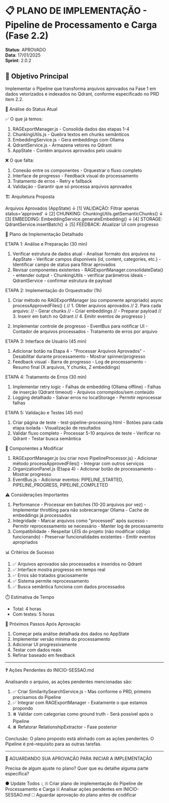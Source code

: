 # 📋 PLANO DE IMPLEMENTAÇÃO - Pipeline de Processamento e Carga (Fase 2.2)
**Status**: APROVADO  
**Data**: 17/01/2025  
**Sprint**: 2.0.2

## 🎯 Objetivo Principal

  Implementar o Pipeline que transforma arquivos aprovados na Fase 1 em dados vetorizados e indexados no Qdrant, conforme especificado no PRD item 2.2.

  📍 Análise do Status Atual

  ✅ O que já temos:
  1. RAGExportManager.js - Consolida dados das etapas 1-4
  2. ChunkingUtils.js - Quebra textos em chunks semânticos
  3. EmbeddingService.js - Gera embeddings com Ollama
  4. QdrantService.js - Armazena vetores no Qdrant
  5. AppState - Contém arquivos aprovados pelo usuário

  ❌ O que falta:
  1. Conexão entre os componentes - Orquestrar o fluxo completo
  2. Interface de progresso - Feedback visual do processamento
  3. Tratamento de erros - Retry e fallback
  4. Validação - Garantir que só processa arquivos aprovados

  🏗️ Arquitetura Proposta

  Arquivos Aprovados (AppState)
           ↓
  [1] VALIDAÇÃO: Filtrar apenas status='approved'
           ↓
  [2] CHUNKING: ChunkingUtils.getSemanticChunks()
           ↓
  [3] EMBEDDING: EmbeddingService.generateEmbedding()
           ↓
  [4] STORAGE: QdrantService.insertBatch()
           ↓
  [5] FEEDBACK: Atualizar UI com progresso

  📝 Plano de Implementação Detalhado

  ETAPA 1: Análise e Preparação (30 min)

  1. Verificar estrutura de dados atual
    - Analisar formato dos arquivos no AppState
    - Verificar campos disponíveis (id, content, categories, etc.)
    - Identificar campo de status para filtrar aprovados
  2. Revisar componentes existentes
    - RAGExportManager.consolidateData() - entender output
    - ChunkingUtils - verificar parâmetros ideais
    - QdrantService - confirmar estrutura de payload

  ETAPA 2: Implementação do Orquestrador (1h)

  1. Criar método no RAGExportManager (ou componente apropriado)
  async processApprovedFiles() {
    // 1. Obter arquivos aprovados
    // 2. Para cada arquivo:
    //    - Gerar chunks
    //    - Criar embeddings
    //    - Preparar payload
    // 3. Inserir em batch no Qdrant
    // 4. Emitir eventos de progresso
  }

  2. Implementar controle de progresso
    - EventBus para notificar UI
    - Contador de arquivos processados
    - Tratamento de erros por arquivo

  ETAPA 3: Interface de Usuário (45 min)

  1. Adicionar botão na Etapa 4
    - "Processar Arquivos Aprovados"
    - Desabilitar durante processamento
    - Mostrar spinner/progresso
  2. Feedback visual
    - Barra de progresso
    - Log de processamento
    - Resumo final (X arquivos, Y chunks, Z embeddings)

  ETAPA 4: Tratamento de Erros (30 min)

  1. Implementar retry logic
    - Falhas de embedding (Ollama offline)
    - Falhas de inserção (Qdrant timeout)
    - Arquivos corrompidos/sem conteúdo
  2. Logging detalhado
    - Salvar erros no localStorage
    - Permitir reprocessar falhas

  ETAPA 5: Validação e Testes (45 min)

  1. Criar página de teste
    - test-pipeline-processing.html
    - Botões para cada etapa isolada
    - Visualização de resultados
  2. Validar fluxo completo
    - Processar 5-10 arquivos de teste
    - Verificar no Qdrant
    - Testar busca semântica

  🔧 Componentes a Modificar

  1. RAGExportManager.js (ou criar novo PipelineProcessor.js)
    - Adicionar método processApprovedFiles()
    - Integrar com outros serviços
  2. OrganizationPanel.js (Etapa 4)
    - Adicionar botão de processamento
    - Mostrar progresso
  3. EventBus.js
    - Adicionar eventos: PIPELINE_STARTED, PIPELINE_PROGRESS, PIPELINE_COMPLETED

  ⚠️ Considerações Importantes

  1. Performance
    - Processar em batches (10-20 arquivos por vez)
    - Implementar throttling para não sobrecarregar Ollama
    - Cache de embeddings já processados
  2. Integridade
    - Marcar arquivos como "processed" após sucesso
    - Permitir reprocessamento se necessário
    - Manter log de processamento
  3. Compatibilidade
    - Respeitar LEIS do projeto (não modificar código funcionando)
    - Preservar funcionalidades existentes
    - Emitir eventos apropriados

  📊 Critérios de Sucesso

  1. ✅ Arquivos aprovados são processados e inseridos no Qdrant
  2. ✅ Interface mostra progresso em tempo real
  3. ✅ Erros são tratados graciosamente
  4. ✅ Sistema permite reprocessamento
  5. ✅ Busca semântica funciona com dados processados

  ⏱️ Estimativa de Tempo

  - Total: 4 horas
  - Com testes: 5 horas

  🚦 Próximos Passos Após Aprovação

  1. Começar pela análise detalhada dos dados no AppState
  2. Implementar versão mínima do processamento
  3. Adicionar UI progressivamente
  4. Testar com dados reais
  5. Refinar baseado em feedback

  ---
  ❓ Ações Pendentes do INICIO-SESSAO.md

  Analisando o arquivo, as ações pendentes mencionadas são:

  1. ✅ Criar SimilaritySearchService.js - Mas conforme o PRD, primeiro precisamos do Pipeline
  2. ✅ Integrar com RAGExportManager - Exatamente o que estamos propondo
  3. ⏸️ Validar com categorias como ground truth - Será possível após o Pipeline
  4. ⏸️ Refatorar RelationshipExtractor - Fase posterior

  Conclusão: O plano proposto está alinhado com as ações pendentes. O Pipeline é pré-requisito para as outras tarefas.

  ---
  🔴 AGUARDANDO SUA APROVAÇÃO PARA INICIAR A IMPLEMENTAÇÃO

  Precisa de algum ajuste no plano? Quer que eu detalhe alguma parte específica?

● Update Todos
  ⎿  ☒ Criar plano de implementação do Pipeline de Processamento e Carga
     ☒ Analisar ações pendentes em INICIO-SESSAO.md
     ☐ Aguardar aprovação do plano antes de codificar